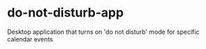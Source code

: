 # do-not-disturb-app
Desktop application that turns on 'do not disturb' mode for specific calendar events
